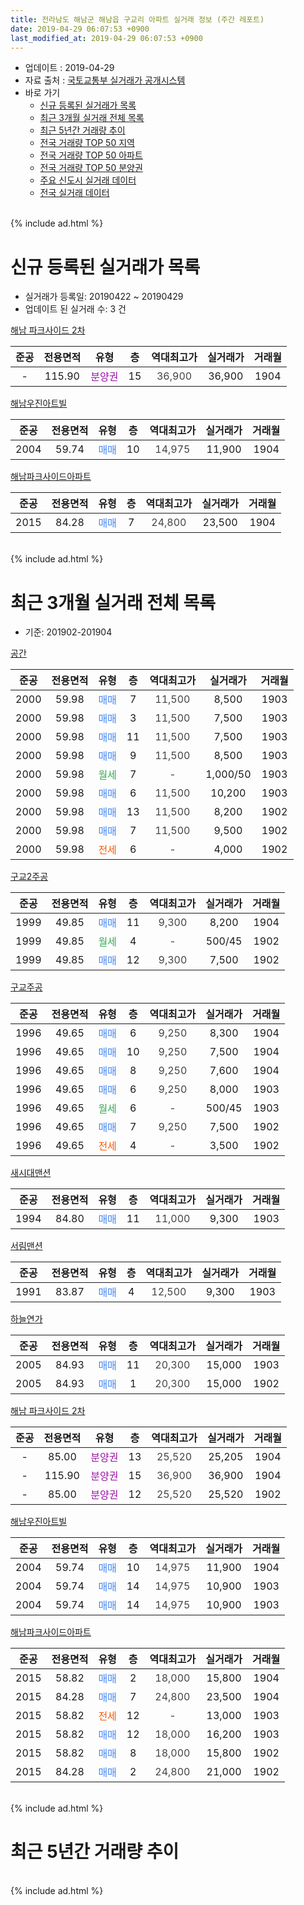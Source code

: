 ```yaml
---
title: 전라남도 해남군 해남읍 구교리 아파트 실거래 정보 (주간 레포트)
date: 2019-04-29 06:07:53 +0900
last_modified_at: 2019-04-29 06:07:53 +0900
---
```


* 업데이트 : 2019-04-29
* 자료 출처 : [국토교통부 실거래가 공개시스템](http://rt.molit.go.kr)
* 바로 가기
    * [신규 등록된 실거래가 목록](#신규-등록된-실거래가-목록)
    * [최근 3개월 실거래 전체 목록](#최근-3개월-실거래-전체-목록)
    * [최근 5년간 거래량 추이](#최근-5년간-거래량-추이)
    * [전국 거래량 TOP 50 지역](https://inasie.github.io/apt-trade-info/최근-3개월-전국에서-가장-거래가-많이-발생한-지역)
    * [전국 거래량 TOP 50 아파트](https://inasie.github.io/apt-trade-info/최근-3개월-전국에서-가장-거래가-많이-발생한-아파트)
    * [전국 거래량 TOP 50 분양권](https://inasie.github.io/apt-trade-info/최근-3개월-전국에서-가장-거래가-많이-발생한-분양권)
    * [주요 신도시 실거래 데이터](https://inasie.github.io/apt-trade-info/주요-신도시)
    * [전국 실거래 데이터](https://inasie.github.io/apt-trade-info/전국)
<br>
{% include ad.html %}
<br>

# 신규 등록된 실거래가 목록
* 실거래가 등록일: 20190422 ~ 20190429
* 업데이트 된 실거래 수: 3 건


[해남 파크사이드 2차](https://search.naver.com/search.naver?query=%EC%A0%84%EB%9D%BC%EB%82%A8%EB%8F%84+%ED%95%B4%EB%82%A8%EA%B5%B0+%ED%95%B4%EB%82%A8%EC%9D%8D+%EA%B5%AC%EA%B5%90%EB%A6%AC+%ED%95%B4%EB%82%A8+%ED%8C%8C%ED%81%AC%EC%82%AC%EC%9D%B4%EB%93%9C+2%EC%B0%A8)

|준공|전용면적|유형|층|역대최고가|실거래가|거래월|
|:---:|:---:|:---:|:---:|:---:|:---:|:---:|
|-|115.90|<span style="color:#9C11A5">분양권</span>|15|<span style="color:#444444">36,900</span>|36,900|1904|

[해남우진아트빌](https://search.naver.com/search.naver?query=%EC%A0%84%EB%9D%BC%EB%82%A8%EB%8F%84+%ED%95%B4%EB%82%A8%EA%B5%B0+%ED%95%B4%EB%82%A8%EC%9D%8D+%EA%B5%AC%EA%B5%90%EB%A6%AC+%ED%95%B4%EB%82%A8%EC%9A%B0%EC%A7%84%EC%95%84%ED%8A%B8%EB%B9%8C)

|준공|전용면적|유형|층|역대최고가|실거래가|거래월|
|:---:|:---:|:---:|:---:|:---:|:---:|:---:|
|2004|59.74|<span style="color:#4285f3">매매</span>|10|<span style="color:#444444">14,975</span>|11,900|1904|

[해남파크사이드아파트](https://search.naver.com/search.naver?query=%EC%A0%84%EB%9D%BC%EB%82%A8%EB%8F%84+%ED%95%B4%EB%82%A8%EA%B5%B0+%ED%95%B4%EB%82%A8%EC%9D%8D+%EA%B5%AC%EA%B5%90%EB%A6%AC+%ED%95%B4%EB%82%A8%ED%8C%8C%ED%81%AC%EC%82%AC%EC%9D%B4%EB%93%9C%EC%95%84%ED%8C%8C%ED%8A%B8)

|준공|전용면적|유형|층|역대최고가|실거래가|거래월|
|:---:|:---:|:---:|:---:|:---:|:---:|:---:|
|2015|84.28|<span style="color:#4285f3">매매</span>|7|<span style="color:#444444">24,800</span>|23,500|1904|


<br>
{% include ad.html %}
<br>

# 최근 3개월 실거래 전체 목록
* 기준: 201902-201904


[공간](https://search.naver.com/search.naver?query=%EC%A0%84%EB%9D%BC%EB%82%A8%EB%8F%84+%ED%95%B4%EB%82%A8%EA%B5%B0+%ED%95%B4%EB%82%A8%EC%9D%8D+%EA%B5%AC%EA%B5%90%EB%A6%AC+%EA%B3%B5%EA%B0%84)

|준공|전용면적|유형|층|역대최고가|실거래가|거래월|
|:---:|:---:|:---:|:---:|:---:|:---:|:---:|
|2000|59.98|<span style="color:#4285f3">매매</span>|7|<span style="color:#444444">11,500</span>|8,500|1903|
|2000|59.98|<span style="color:#4285f3">매매</span>|3|<span style="color:#444444">11,500</span>|7,500|1903|
|2000|59.98|<span style="color:#4285f3">매매</span>|11|<span style="color:#444444">11,500</span>|7,500|1903|
|2000|59.98|<span style="color:#4285f3">매매</span>|9|<span style="color:#444444">11,500</span>|8,500|1903|
|2000|59.98|<span style="color:#34a853">월세</span>|7|<span style="color:#444444">-</span>|1,000/50|1903|
|2000|59.98|<span style="color:#4285f3">매매</span>|6|<span style="color:#444444">11,500</span>|10,200|1903|
|2000|59.98|<span style="color:#4285f3">매매</span>|13|<span style="color:#444444">11,500</span>|8,200|1902|
|2000|59.98|<span style="color:#4285f3">매매</span>|7|<span style="color:#444444">11,500</span>|9,500|1902|
|2000|59.98|<span style="color:#ff5a00">전세</span>|6|<span style="color:#444444">-</span>|4,000|1902|

[구교2주공](https://search.naver.com/search.naver?query=%EC%A0%84%EB%9D%BC%EB%82%A8%EB%8F%84+%ED%95%B4%EB%82%A8%EA%B5%B0+%ED%95%B4%EB%82%A8%EC%9D%8D+%EA%B5%AC%EA%B5%90%EB%A6%AC+%EA%B5%AC%EA%B5%902%EC%A3%BC%EA%B3%B5)

|준공|전용면적|유형|층|역대최고가|실거래가|거래월|
|:---:|:---:|:---:|:---:|:---:|:---:|:---:|
|1999|49.85|<span style="color:#4285f3">매매</span>|11|<span style="color:#444444">9,300</span>|8,200|1904|
|1999|49.85|<span style="color:#34a853">월세</span>|4|<span style="color:#444444">-</span>|500/45|1902|
|1999|49.85|<span style="color:#4285f3">매매</span>|12|<span style="color:#444444">9,300</span>|7,500|1902|

[구교주공](https://search.naver.com/search.naver?query=%EC%A0%84%EB%9D%BC%EB%82%A8%EB%8F%84+%ED%95%B4%EB%82%A8%EA%B5%B0+%ED%95%B4%EB%82%A8%EC%9D%8D+%EA%B5%AC%EA%B5%90%EB%A6%AC+%EA%B5%AC%EA%B5%90%EC%A3%BC%EA%B3%B5)

|준공|전용면적|유형|층|역대최고가|실거래가|거래월|
|:---:|:---:|:---:|:---:|:---:|:---:|:---:|
|1996|49.65|<span style="color:#4285f3">매매</span>|6|<span style="color:#444444">9,250</span>|8,300|1904|
|1996|49.65|<span style="color:#4285f3">매매</span>|10|<span style="color:#444444">9,250</span>|7,500|1904|
|1996|49.65|<span style="color:#4285f3">매매</span>|8|<span style="color:#444444">9,250</span>|7,600|1904|
|1996|49.65|<span style="color:#4285f3">매매</span>|6|<span style="color:#444444">9,250</span>|8,000|1903|
|1996|49.65|<span style="color:#34a853">월세</span>|6|<span style="color:#444444">-</span>|500/45|1903|
|1996|49.65|<span style="color:#4285f3">매매</span>|7|<span style="color:#444444">9,250</span>|7,500|1902|
|1996|49.65|<span style="color:#ff5a00">전세</span>|4|<span style="color:#444444">-</span>|3,500|1902|

[새시대맨션](https://search.naver.com/search.naver?query=%EC%A0%84%EB%9D%BC%EB%82%A8%EB%8F%84+%ED%95%B4%EB%82%A8%EA%B5%B0+%ED%95%B4%EB%82%A8%EC%9D%8D+%EA%B5%AC%EA%B5%90%EB%A6%AC+%EC%83%88%EC%8B%9C%EB%8C%80%EB%A7%A8%EC%85%98)

|준공|전용면적|유형|층|역대최고가|실거래가|거래월|
|:---:|:---:|:---:|:---:|:---:|:---:|:---:|
|1994|84.80|<span style="color:#4285f3">매매</span>|11|<span style="color:#444444">11,000</span>|9,300|1903|

[서림맨션](https://search.naver.com/search.naver?query=%EC%A0%84%EB%9D%BC%EB%82%A8%EB%8F%84+%ED%95%B4%EB%82%A8%EA%B5%B0+%ED%95%B4%EB%82%A8%EC%9D%8D+%EA%B5%AC%EA%B5%90%EB%A6%AC+%EC%84%9C%EB%A6%BC%EB%A7%A8%EC%85%98)

|준공|전용면적|유형|층|역대최고가|실거래가|거래월|
|:---:|:---:|:---:|:---:|:---:|:---:|:---:|
|1991|83.87|<span style="color:#4285f3">매매</span>|4|<span style="color:#444444">12,500</span>|9,300|1903|

[하늘연가](https://search.naver.com/search.naver?query=%EC%A0%84%EB%9D%BC%EB%82%A8%EB%8F%84+%ED%95%B4%EB%82%A8%EA%B5%B0+%ED%95%B4%EB%82%A8%EC%9D%8D+%EA%B5%AC%EA%B5%90%EB%A6%AC+%ED%95%98%EB%8A%98%EC%97%B0%EA%B0%80)

|준공|전용면적|유형|층|역대최고가|실거래가|거래월|
|:---:|:---:|:---:|:---:|:---:|:---:|:---:|
|2005|84.93|<span style="color:#4285f3">매매</span>|11|<span style="color:#444444">20,300</span>|15,000|1903|
|2005|84.93|<span style="color:#4285f3">매매</span>|1|<span style="color:#444444">20,300</span>|15,000|1902|

[해남 파크사이드 2차](https://search.naver.com/search.naver?query=%EC%A0%84%EB%9D%BC%EB%82%A8%EB%8F%84+%ED%95%B4%EB%82%A8%EA%B5%B0+%ED%95%B4%EB%82%A8%EC%9D%8D+%EA%B5%AC%EA%B5%90%EB%A6%AC+%ED%95%B4%EB%82%A8+%ED%8C%8C%ED%81%AC%EC%82%AC%EC%9D%B4%EB%93%9C+2%EC%B0%A8)

|준공|전용면적|유형|층|역대최고가|실거래가|거래월|
|:---:|:---:|:---:|:---:|:---:|:---:|:---:|
|-|85.00|<span style="color:#9C11A5">분양권</span>|13|<span style="color:#444444">25,520</span>|25,205|1904|
|-|115.90|<span style="color:#9C11A5">분양권</span>|15|<span style="color:#444444">36,900</span>|36,900|1904|
|-|85.00|<span style="color:#9C11A5">분양권</span>|12|<span style="color:#444444">25,520</span>|25,520|1902|

[해남우진아트빌](https://search.naver.com/search.naver?query=%EC%A0%84%EB%9D%BC%EB%82%A8%EB%8F%84+%ED%95%B4%EB%82%A8%EA%B5%B0+%ED%95%B4%EB%82%A8%EC%9D%8D+%EA%B5%AC%EA%B5%90%EB%A6%AC+%ED%95%B4%EB%82%A8%EC%9A%B0%EC%A7%84%EC%95%84%ED%8A%B8%EB%B9%8C)

|준공|전용면적|유형|층|역대최고가|실거래가|거래월|
|:---:|:---:|:---:|:---:|:---:|:---:|:---:|
|2004|59.74|<span style="color:#4285f3">매매</span>|10|<span style="color:#444444">14,975</span>|11,900|1904|
|2004|59.74|<span style="color:#4285f3">매매</span>|14|<span style="color:#444444">14,975</span>|10,900|1903|
|2004|59.74|<span style="color:#4285f3">매매</span>|14|<span style="color:#444444">14,975</span>|10,900|1903|

[해남파크사이드아파트](https://search.naver.com/search.naver?query=%EC%A0%84%EB%9D%BC%EB%82%A8%EB%8F%84+%ED%95%B4%EB%82%A8%EA%B5%B0+%ED%95%B4%EB%82%A8%EC%9D%8D+%EA%B5%AC%EA%B5%90%EB%A6%AC+%ED%95%B4%EB%82%A8%ED%8C%8C%ED%81%AC%EC%82%AC%EC%9D%B4%EB%93%9C%EC%95%84%ED%8C%8C%ED%8A%B8)

|준공|전용면적|유형|층|역대최고가|실거래가|거래월|
|:---:|:---:|:---:|:---:|:---:|:---:|:---:|
|2015|58.82|<span style="color:#4285f3">매매</span>|2|<span style="color:#444444">18,000</span>|15,800|1904|
|2015|84.28|<span style="color:#4285f3">매매</span>|7|<span style="color:#444444">24,800</span>|23,500|1904|
|2015|58.82|<span style="color:#ff5a00">전세</span>|12|<span style="color:#444444">-</span>|13,000|1903|
|2015|58.82|<span style="color:#4285f3">매매</span>|12|<span style="color:#444444">18,000</span>|16,200|1903|
|2015|58.82|<span style="color:#4285f3">매매</span>|8|<span style="color:#444444">18,000</span>|15,800|1902|
|2015|84.28|<span style="color:#4285f3">매매</span>|2|<span style="color:#444444">24,800</span>|21,000|1902|


<br>
{% include ad.html %}
<br>

# 최근 5년간 거래량 추이


<div style="width:100%;">
    <canvas id="deal_progress" height="200"></canvas>
</div>

<script>
new Chart(document.getElementById("deal_progress"), {
    type: 'line',
    data: {
        labels: ['201404','201405','201406','201407','201408','201409','201410','201411','201412','201501','201502','201503','201504','201505','201506','201507','201508','201509','201510','201511','201512','201601','201602','201603','201604','201605','201606','201607','201608','201609','201610','201611','201612','201701','201702','201703','201704','201705','201706','201707','201708','201709','201710','201711','201712','201801','201802','201803','201804','201805','201806','201807','201808','201809','201810','201811','201812','201901','201902','201903','201904'],
        datasets: [{
            label: '매매',
            pointRadius: 1,
            data: [4, 9, 7, 2, 12, 10, 11, 7, 6, 12, 7, 11, 11, 6, 11, 17, 16, 10, 13, 10, 14, 4, 8, 21, 12, 5, 8, 14, 6, 3, 7, 6, 7, 10, 12, 13, 8, 12, 8, 10, 10, 10, 11, 15, 10, 15, 13, 7, 11, 6, 12, 12, 8, 9, 11, 9, 6, 7, 8, 12, 9],
            borderColor: "rgba(255, 201, 14, 1)",
            backgroundColor: "rgba(255, 201, 14, 0.5)",
            fill: false,
            lineTension: 0
        },{
            label: '전월세',
            pointRadius: 1,
            data: [0, 2, 0, 0, 2, 1, 2, 1, 3, 1, 2, 2, 1, 0, 1, 4, 2, 5, 4, 2, 3, 6, 0, 4, 1, 4, 4, 4, 2, 3, 1, 2, 2, 1, 3, 2, 2, 1, 2, 1, 4, 0, 2, 2, 5, 2, 5, 1, 1, 4, 2, 1, 3, 1, 4, 1, 2, 6, 3, 3, 0],
            borderColor: "rgba(0, 141, 185, 1)",
            backgroundColor: "rgba(0, 141, 185, 0.5)",
            fill: false,
            lineTension: 0
        }
        ]
    },
    options: {
        responsive: true,
        title: {
            display: false
        },
        tooltips: {
            mode: 'index',
            intersect: false
        },
        hover: {
            mode: 'nearest',
            intersect: true
        },
        scales: {
            xAxes: [{
                display: true,
                scaleLabel: {
                    display: true,
                    labelString: '년/월'
                }
            }],
            yAxes: [{
                display: true,
                ticks: {
                    suggestedMin: 0,
                },
                scaleLabel: {
                    display: true,
                    labelString: '실거래 수'
                }
            }]
        }
    }
});

</script>


<br>
{% include ad.html %}
<br>

